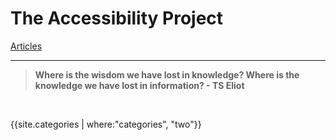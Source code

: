 
# The Accessibility Project

[Articles](./knowledgebase/knowledgeBase.md)

<hr>

> **Where is the wisdom we have lost in knowledge? Where is the knowledge we have lost in information? - TS Eliot**

<br>

{{site.categories | where:"categories", "two"}}

<br>

